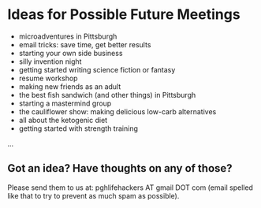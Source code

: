 # Ideas for Possible Future Meetings

- microadventures in Pittsburgh
- email tricks: save time, get better results
- starting your own side business
- silly invention night
- getting started writing science fiction or fantasy
- resume workshop
- making new friends as an adult
- the best fish sandwich (and other things) in Pittsburgh
- starting a mastermind group
- the cauliflower show: making delicious low-carb alternatives
- all about the ketogenic diet
- getting started with strength training

...

## Got an idea? Have thoughts on any of those?

Please send them to us at: pghlifehackers AT gmail DOT com
(email spelled like that to try to prevent as much spam as possible).